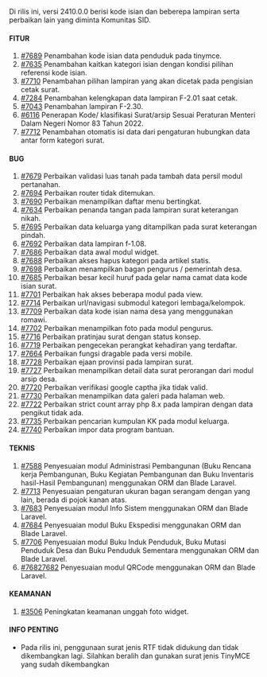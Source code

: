 Di rilis ini, versi 2410.0.0 berisi kode isian dan beberepa lampiran serta perbaikan lain yang diminta Komunitas SID.

#### FITUR

1. [#7689](https://github.com/OpenSID/OpenSID/issues/7689) Penambahan kode isian data penduduk pada tinymce.
2. [#7635](https://github.com/OpenSID/OpenSID/issues/7635) Penambahan kaitkan kategori isian dengan kondisi pilihan referensi kode isian.
3. [#7710](https://github.com/OpenSID/OpenSID/issues/7710) Penambahan pilihan lampiran yang akan dicetak pada pengisian cetak surat.
4. [#7284](https://github.com/OpenSID/OpenSID/issues/7284) Penambahan kelengkapan data lampiran F-2.01 saat cetak.
5. [#7043](https://github.com/OpenSID/OpenSID/issues/7043) Penambahan lampiran F-2.30.
6. [#6116](https://github.com/OpenSID/OpenSID/issues/6116) Penerapan Kode/ klasifikasi Surat/arsip Sesuai Peraturan Menteri Dalam Negeri Nomor 83 Tahun 2022.
6. [#7712](https://github.com/OpenSID/OpenSID/issues/7712) Penambahan otomatis isi data dari pengaturan hubungkan data antar form kategori surat.


#### BUG

1. [#7679](https://github.com/OpenSID/OpenSID/issues/7679) Perbaikan validasi luas tanah pada tambah data persil modul pertanahan.
2. [#7694](https://github.com/OpenSID/OpenSID/issues/7694) Perbaikan router tidak ditemukan.
3. [#7690](https://github.com/OpenSID/OpenSID/issues/7690) Perbaikan menampilkan daftar menu bertingkat.
4. [#7634](https://github.com/OpenSID/OpenSID/issues/7634) Perbaikan penanda tangan pada lampiran surat keterangan nikah.
5. [#7695](https://github.com/OpenSID/OpenSID/issues/7695) Perbaikan data keluarga yang ditampilkan pada surat keterangan pindah.
6. [#7692](https://github.com/OpenSID/OpenSID/issues/7692) Perbaikan data lampiran f-1.08.
7. [#7686](https://github.com/OpenSID/OpenSID/issues/7686) Perbaikan data awal modul widget.
8. [#7688](https://github.com/OpenSID/OpenSID/issues/7688) Perbaikan akses hapus kategori pada artikel statis.
9. [#7698](https://github.com/OpenSID/OpenSID/issues/7698) Perbaikan menampilkan bagan pengurus / pemerintah desa.
10. [#7685](https://github.com/OpenSID/OpenSID/issues/7685) Perbaikan besar kecil huruf pada gelar nama camat data kode isian surat.
11. [#7701](https://github.com/OpenSID/OpenSID/issues/7701) Perbaikan hak akses beberapa modul pada view.
12. [#7714](https://github.com/OpenSID/OpenSID/issues/7714) Perbaikan url/navigasi submodul kategori lembaga/kelompok.
13. [#7709](https://github.com/OpenSID/OpenSID/issues/7709) Perbaikan data kode isian nama desa yang menggunakan romawi.
14. [#7702](https://github.com/OpenSID/OpenSID/issues/7702) Perbaikan menampilkan foto pada modul pengurus.
15. [#7716](https://github.com/OpenSID/OpenSID/issues/7716) Perbaikan pratinjau surat dengan status konsep.
16. [#7719](https://github.com/OpenSID/OpenSID/issues/7719) Perbaikan pengecekan perangkat kehadiran yang terdaftar.
17. [#7664](https://github.com/OpenSID/OpenSID/issues/7664) Perbaikan fungsi dragable pada versi mobile.
18. [#7728](https://github.com/OpenSID/OpenSID/issues/7728) Perbaikan ejaan provinsi pada lampiran surat.
19. [#7727](https://github.com/OpenSID/OpenSID/issues/7727) Perbaikan menampilkan detail data surat perorangan dari modul arsip desa.
20. [#7720](https://github.com/OpenSID/OpenSID/issues/7720) Perbaikan verifikasi google captha jika tidak valid.
21. [#7730](https://github.com/OpenSID/OpenSID/issues/7730) Perbaikan menampilkan data galeri pada halaman web.
22. [#7722](https://github.com/OpenSID/OpenSID/issues/7722) Perbaikan strict count array php 8.x pada lampiran dengan data pengikut tidak ada.
22. [#7735](https://github.com/OpenSID/OpenSID/issues/7735) Perbaikan pencarian kumpulan KK pada modul keluarga.
23. [#7740](https://github.com/OpenSID/OpenSID/issues/7740) Perbaikan impor data program bantuan.


#### TEKNIS

1. [#7588](https://github.com/OpenSID/OpenSID/issues/7588) Penyesuaian modul Administrasi Pembangunan (Buku Rencana kerja Pembangunan, Buku Kegiatan Pembangunan dan Buku Inventaris hasil-Hasil Pembangunan) menggunakan ORM dan Blade Laravel.
2. [#7713](https://github.com/OpenSID/OpenSID/issues/7713) Penyesuaian pengaturan ukuran bagan serangam dengan yang lain, berada di pojok kanan atas.
3. [#7683](https://github.com/OpenSID/OpenSID/issues/7683) Penyesuaian modul Info Sistem menggunakan ORM dan Blade Laravel.
4. [#7684](https://github.com/OpenSID/OpenSID/issues/7684) Penyesuaian modul Buku Ekspedisi menggunakan ORM dan Blade Laravel.
5. [#7706](https://github.com/OpenSID/OpenSID/issues/7706) Penyesuaian modul Buku Induk Penduduk, Buku Mutasi Penduduk Desa dan Buku Penduduk Sementara menggunakan ORM dan Blade Laravel.
6. [#76827682](https://github.com/OpenSID/OpenSID/issues/76827682) Penyesuaian modul QRCode menggunakan ORM dan Blade Laravel.


#### KEAMANAN

1. [#3506](https://github.com/OpenSID/premium/issues/3506) Peningkatan keamanan unggah foto widget.


#### INFO PENTING
- Pada rilis ini, penggunaan surat jenis RTF tidak didukung dan tidak dikembangkan lagi. Silahkan beralih dan gunakan surat jenis TinyMCE yang sudah dikembangkan